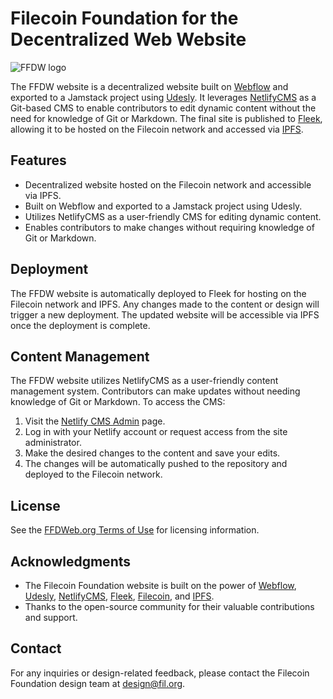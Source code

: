 # Filecoin Foundation for the Decentralized Web Website


![FFDW logo](https://fil-foundation.on.fleek.co/logos/FFDWeb/SVG%20%28Vector%29/FFDW_full_white.svg)


The FFDW website is a decentralized website built on [Webflow](https://webflow.com/) and exported to a Jamstack project using [Udesly](https://www.udesly.com/). It leverages [NetlifyCMS](https://decapcms.org/) as a Git-based CMS to enable contributors to edit dynamic content without the need for knowledge of Git or Markdown. The final site is published to [Fleek](https://fleek.co/), allowing it to be hosted on the Filecoin network and accessed via [IPFS](https://ipfs.tech/).

## Features

- Decentralized website hosted on the Filecoin network and accessible via IPFS.
- Built on Webflow and exported to a Jamstack project using Udesly.
- Utilizes NetlifyCMS as a user-friendly CMS for editing dynamic content.
- Enables contributors to make changes without requiring knowledge of Git or Markdown.

## Deployment

The FFDW website is automatically deployed to Fleek for hosting on the Filecoin network and IPFS. Any changes made to the content or design will trigger a new deployment. The updated website will be accessible via IPFS once the deployment is complete.

## Content Management

The FFDW website utilizes NetlifyCMS as a user-friendly content management system. Contributors can make updates without needing knowledge of Git or Markdown. To access the CMS:

1. Visit the [Netlify CMS Admin](https://ffdweb.netlify.app/admin) page.
2. Log in with your Netlify account or request access from the site administrator.
3. Make the desired changes to the content and save your edits.
4. The changes will be automatically pushed to the repository and deployed to the Filecoin network.

## License

See the [FFDWeb.org Terms of Use](https://ffdweb.org/terms) for licensing information.

## Acknowledgments

- The Filecoin Foundation website is built on the power of [Webflow](https://webflow.com/), [Udesly](https://www.udesly.com/), [NetlifyCMS](https://decapcms.org/), [Fleek](https://fleek.co/), [Filecoin](https://filecoin.io/), and [IPFS](https://ipfs.tech/).
- Thanks to the open-source community for their valuable contributions and support.

## Contact

For any inquiries or design-related feedback, please contact the Filecoin Foundation design team at [design@fil.org](mailto:design@fil.org).
